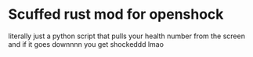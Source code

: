 # Scuffed rust mod for openshock
 literally just a python script that pulls your health number from the screen and if it goes downnnn you get shockeddd lmao
